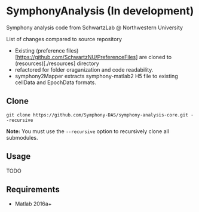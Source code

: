 # SymphonyAnalysis (In development)

Symphony analysis code from SchwartzLab @ Northwestern University

List of changes compared to source repository

- Existing (preference files)[https://github.com/SchwartzNU/PreferenceFiles] are cloned to (resources)[./resources] directory
- refactored for folder oraganization and code readability.
- symphony2Mapper extracts symphony-matlab2 H5 file to existing cellData and EpochData formats. 

## Clone

`git clone https://github.com/Symphony-DAS/symphony-analysis-core.git --recursive`

**Note:** You must use the `--recursive` option to recursively clone all submodules.

## Usage

TODO

## Requirements

- Matlab 2016a+
